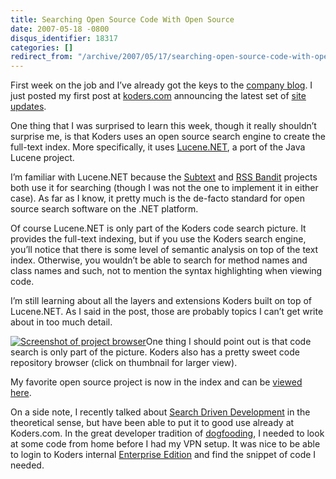 ```yaml
---
title: Searching Open Source Code With Open Source
date: 2007-05-18 -0800
disqus_identifier: 18317
categories: []
redirect_from: "/archive/2007/05/17/searching-open-source-code-with-open-source.aspx/"
---
```


First week on the job and I’ve already got the keys to the [company
blog](http://www.koders.com/blog/ "Koders Blog"). I just posted my first
post at [koders.com](http://koders.com/ "Open Source Search Engine")
announcing the latest set of [site
updates](http://www.koders.com/blog/?p=71 "Koders gets a tune-up").

One thing that I was surprised to learn this week, though it really
shouldn’t surprise me, is that Koders uses an open source search engine
to create the full-text index. More specifically, it uses
[Lucene.NET](http://incubator.apache.org/lucene.net/ "Lucene.NET"), a
port of the Java Lucene project.

I’m familiar with Lucene.NET because the
[Subtext](http://subtextproject.com/ "Subtext Project Website") and [RSS
Bandit](http://www.rssbandit.org/ "RSS Bandit") projects both use it for
searching (though I was not the one to implement it in either case). As
far as I know, it pretty much is the de-facto standard for open source
search software on the .NET platform.

Of course Lucene.NET is only part of the Koders code search picture. It
provides the full-text indexing, but if you use the Koders search
engine, you’ll notice that there is some level of semantic analysis on
top of the text index. Otherwise, you wouldn’t be able to search for
method names and class names and such, not to mention the syntax
highlighting when viewing code.

I’m still learning about all the layers and extensions Koders built on
top of Lucene.NET. As I said in the post, those are probably topics I
can’t get write about in too much detail.

[![Screenshot of project
browser](https://haacked.com/images/haacked_com/WindowsLiveWriter/SearchingOpenSourceWithOpenSource_C02C/image%7B0%7D_thumb.png)](https://haacked.com/images/haacked_com/WindowsLiveWriter/SearchingOpenSourceWithOpenSource_C02C/image%7B0%7D%5B2%5D.png "Subtext Code Browser on Koders")One
thing I should point out is that code search is only part of the
picture. Koders also has a pretty sweet code repository browser (click
on thumbnail for larger view).

My favorite open source project is now in the index and can be [viewed
here](http://www.koders.com/info.aspx?c=ProjectInfo&pid=DFV7667WQ72FL9EV6BL8TGSE3G "Subtext Project on Koders").

On a side note, I recently talked about [Search Driven
Development](https://haacked.com/archive/2007/03/16/increase-productivity-with-search-driven-development.aspx "Increase Productivity with Search Driven Development")
in the theoretical sense, but have been able to put it to good use
already at Koders.com. In the great developer tradition of
[dogfooding](http://en.wikipedia.org/wiki/Eat_one's_own_dog_food "Dogfooding on Wikipedia"),
I needed to look at some code from home before I had my VPN setup. It
was nice to be able to login to Koders internal [Enterprise
Edition](http://www.koders.com/corp/products/enterprise-code-search/ "Koders Enterprise Edition")
and find the snippet of code I needed.

